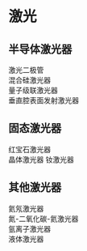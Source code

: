 # 激光

## 半导体激光器
激光二极管  
混合硅激光器  
量子级联激光器  
垂直腔表面发射激光器

## 固态激光器
红宝石激光器  
晶体激光器 
钕激光器  

## 其他激光器
氦氖激光器  
氮-二氧化碳-氦激光器  
氩离子激光器  
液体激光器
